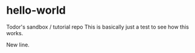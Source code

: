 # hello-world
Todor's sandbox / tutorial repo
This is basically just a test to see how this works.

New line.
